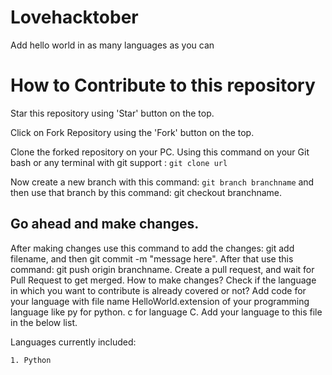 # Lovehacktober
Add hello world in as many languages as you can

# How to Contribute to this repository
Star this repository using 'Star' button on the top.

Click on Fork Repository using the 'Fork' button on the top.

Clone the forked repository on your PC. Using this command on your Git bash or any terminal with git support : ```git clone url```

Now create a new branch with this command: ```git branch branchname```
and then use that branch by this command: git checkout branchname.
## Go ahead and make changes.
After making changes use this command to add the changes: git add filename, and then git commit -m "message here".
After that use this command: git push origin branchname.
Create a pull request, and wait for Pull Request to get merged.
How to make changes?
Check if the language in which you want to contribute is already covered or not?
Add code for your language with file name HelloWorld.extension of your programming language like py for python. c for language C.
Add your language to this file in the below list.



Languages currently included:

    1. Python
    
